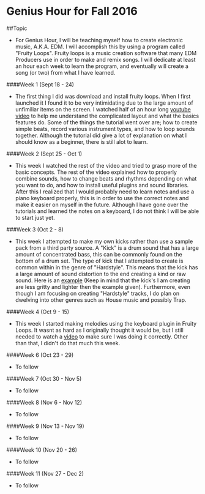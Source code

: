 # Genius Hour for Fall 2016
##Topic
* For Genius Hour, I will be teaching myself how to create electronic music, A.K.A. EDM. I will accomplish this by using a program called "Fruity Loops". Fruity loops is a music creation software that many EDM Producers use in order to make and remix songs. I will dedicate at least an hour each week to learn the program, and eventually will create a song (or two) from what I have learned.

####Week 1 (Sept 18 - 24)
* The first thing I did was download and install fruity loops. When I first launched it I found it to be very intimidating due to the large amount of unfimiliar items on the screen. I watched half of an hour long  [youtube video](https://www.youtube.com/watch?annotation_id=annotation_3849302035&feature=iv&src_vid=K5lGR4hQoBw&v=NU3Yi9zqYas) to help me understand the complicated layout and what the basics features do. Some of the things the tutorial went over are; how to create simple beats, record various instrument types, and how to loop sounds together.  Although the tutorial did give a lot of explanation on what I should know as a beginner, there is still alot to learn. 

####Week 2 (Sept 25 - Oct 1)
* This week I watched the rest of the video and tried to grasp more of the basic concepts. The rest of the video explained how to properly combine sounds, how to change beats and rhythms depending on what you want to do, and how to install useful plugins and sound libraries. After this I realized that I would probably need to learn notes and use a piano keyboard properly, this is in order to use the correct notes and make it easier on myself in the future. Although I have gone over the tutorials and learned the notes on a keyboard, I do not think I will be able to start just yet.

###Week 3 (Oct 2 - 8)
* This week I attempted to make my own kicks rather than use a sample pack from a third party source. A "Kick" is a drum sound that has a large amount of concentrated bass, this can be commonly found on the bottom of a drum set. The type of kick that I attempted to create is common within in the genre of "Hardstyle". This means that the kick has a large amount of sound distortion to the end creating a kind or raw sound. Here is an [example](https://www.youtube.com/watch?v=kKrahMCaHCo)  (Keep in mind that the kick's I am creating are less gritty and lighter then the example given). Furthermore, even though I am focusing on creating "Hardstyle" tracks, I do plan on dwelving into other genres such as House music and possibly Trap.

####Week 4 (Oct 9 - 15)
* This week I started making melodies using the keyboard plugin in Fruity Loops. It wasnt as hard as I originally thought it would be, but I still needed to watch a [video](https://www.youtube.com/watch?v=pMDOwZkH3y0&ab_channel=Mogey) to make sure I was doing it correctly. Other than that, I didn't do that much this week.

####Week 6 (Oct 23 - 29)
* To follow

####Week 7 (Oct 30 - Nov 5)
* To follow

####Week 8 (Nov 6 - Nov 12)
* To follow

####Week 9 (Nov 13 - Nov 19)
* To follow

####Week 10 (Nov 20 - 26)
* To follow

####Week 11 (Nov 27 - Dec 2)
* To follow